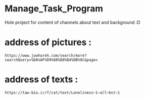 # Manage_Task_Program
Hole project for content of channels about text and background :D


# address of pictures : 
`https://www.jowhareh.com/search/more?searchQuery=%DA%AF%D9%88%D8%B4%DB%8C&page=`
# address of texts : 
`https://taw-bio.ir/f/cat/text/Loneliness~1~all~bst~1`